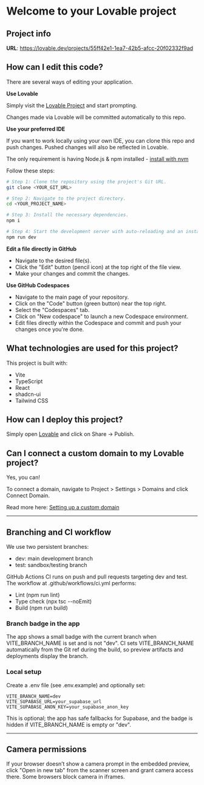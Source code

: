 # Welcome to your Lovable project

## Project info

**URL**: https://lovable.dev/projects/55ff42e1-1ea7-42b5-afcc-20f02332f9ad

## How can I edit this code?

There are several ways of editing your application.

**Use Lovable**

Simply visit the [Lovable Project](https://lovable.dev/projects/55ff42e1-1ea7-42b5-afcc-20f02332f9ad) and start prompting.

Changes made via Lovable will be committed automatically to this repo.

**Use your preferred IDE**

If you want to work locally using your own IDE, you can clone this repo and push changes. Pushed changes will also be reflected in Lovable.

The only requirement is having Node.js & npm installed - [install with nvm](https://github.com/nvm-sh/nvm#installing-and-updating)

Follow these steps:

```sh
# Step 1: Clone the repository using the project's Git URL.
git clone <YOUR_GIT_URL>

# Step 2: Navigate to the project directory.
cd <YOUR_PROJECT_NAME>

# Step 3: Install the necessary dependencies.
npm i

# Step 4: Start the development server with auto-reloading and an instant preview.
npm run dev
```

**Edit a file directly in GitHub**

- Navigate to the desired file(s).
- Click the "Edit" button (pencil icon) at the top right of the file view.
- Make your changes and commit the changes.

**Use GitHub Codespaces**

- Navigate to the main page of your repository.
- Click on the "Code" button (green button) near the top right.
- Select the "Codespaces" tab.
- Click on "New codespace" to launch a new Codespace environment.
- Edit files directly within the Codespace and commit and push your changes once you're done.

## What technologies are used for this project?

This project is built with:

- Vite
- TypeScript
- React
- shadcn-ui
- Tailwind CSS

## How can I deploy this project?

Simply open [Lovable](https://lovable.dev/projects/55ff42e1-1ea7-42b5-afcc-20f02332f9ad) and click on Share -> Publish.

## Can I connect a custom domain to my Lovable project?

Yes, you can!

To connect a domain, navigate to Project > Settings > Domains and click Connect Domain.

Read more here: [Setting up a custom domain](https://docs.lovable.dev/tips-tricks/custom-domain#step-by-step-guide)

---

## Branching and CI workflow

We use two persistent branches:
- dev: main development branch
- test: sandbox/testing branch

GitHub Actions CI runs on push and pull requests targeting dev and test. The workflow at .github/workflows/ci.yml performs:
- Lint (npm run lint)
- Type check (npx tsc --noEmit)
- Build (npm run build)

### Branch badge in the app
The app shows a small badge with the current branch when VITE_BRANCH_NAME is set and is not "dev". CI sets VITE_BRANCH_NAME automatically from the Git ref during the build, so preview artifacts and deployments display the branch.

### Local setup
Create a .env file (see .env.example) and optionally set:

```
VITE_BRANCH_NAME=dev
VITE_SUPABASE_URL=your_supabase_url
VITE_SUPABASE_ANON_KEY=your_supabase_anon_key
```

This is optional; the app has safe fallbacks for Supabase, and the badge is hidden if VITE_BRANCH_NAME is empty or "dev".

---

## Camera permissions

If your browser doesn’t show a camera prompt in the embedded preview, click "Open in new tab" from the scanner screen and grant camera access there. Some browsers block camera in iframes.
